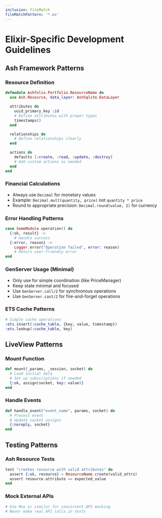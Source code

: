 ```yaml
---
inclusion: fileMatch
fileMatchPattern: '*.ex'
---
```


# Elixir-Specific Development Guidelines

## Ash Framework Patterns

### Resource Definition
```elixir
defmodule Ashfolio.Portfolio.ResourceName do
  use Ash.Resource, data_layer: AshSqlite.DataLayer

  attributes do
    uuid_primary_key :id
    # Define attributes with proper types
    timestamps()
  end

  relationships do
    # Define relationships clearly
  end

  actions do
    defaults [:create, :read, :update, :destroy]
    # Add custom actions as needed
  end
end
```

### Financial Calculations
- Always use `Decimal` for monetary values
- Example: `Decimal.mult(quantity, price)` not `quantity * price`
- Round to appropriate precision: `Decimal.round(value, 2)` for currency

### Error Handling Patterns
```elixir
case SomeModule.operation() do
  {:ok, result} -> 
    # Handle success
  {:error, reason} ->
    Logger.error("Operation failed", error: reason)
    # Return user-friendly error
end
```

### GenServer Usage (Minimal)
- Only use for simple coordination (like PriceManager)
- Keep state minimal and focused
- Use `GenServer.call/2` for synchronous operations
- Use `GenServer.cast/2` for fire-and-forget operations

### ETS Cache Patterns
```elixir
# Simple cache operations
:ets.insert(:cache_table, {key, value, timestamp})
:ets.lookup(:cache_table, key)
```

## LiveView Patterns

### Mount Function
```elixir
def mount(_params, _session, socket) do
  # Load initial data
  # Set up subscriptions if needed
  {:ok, assign(socket, key: value)}
end
```

### Handle Events
```elixir
def handle_event("event_name", params, socket) do
  # Process event
  # Update socket assigns
  {:noreply, socket}
end
```

## Testing Patterns

### Ash Resource Tests
```elixir
test "creates resource with valid attributes" do
  assert {:ok, resource} = ResourceName.create(valid_attrs)
  assert resource.attribute == expected_value
end
```

### Mock External APIs
```elixir
# Use Mox or similar for consistent API mocking
# Never make real API calls in tests
```